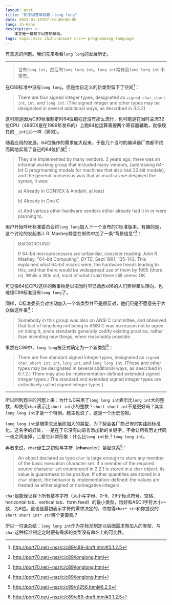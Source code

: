 ```yaml
---
layout: post
title: "知乎回答草稿箱：long long"
date: 2022-01-15T07:58:46+08:00
lang: zh-Hans
description: >-
    本文是一篇知乎回答的草稿。
tags: topic:misc zhihu-answer c/c++ programming-language
---
```


有意思的问题。我们先来看看`long long`的发展历史。

------

> 世有`long int`，然后有`long long int`。`long int`常有而`long long int` 不常有。

在C89标准中没有`long long`，但是给自定义的新类型留下了空间[^1]：

> There are four signed integer types, designated as `signed char`, `short int`, `int`, and `long int`. (The signed integer and other types may be designated in several additional ways, as described in 3.5.2)

这可能是因为C89标准制定时64位编程还没有那么流行，也可能是在当时主流32位CPU（486DX是在1989年发布的）上跑64位运算需要两个寄存器辅助，就像现在的`__int128`一样（猜的）。

随着应用的发展，64位操作的需求庞大起来，于是几个当时的编译器厂商都不约而同地实现了自己的64位扩展[^2]：

> They are implemented by many vendors.  3 years ago, there was an informal working group that included many vendors, (addressing 64-bit C progrmaming models for machines that also had 32-bit models), and the general consensus was that as much as we despised the syntax, it was:
> 
> a) Already in CONVEX & Amdahl, at least
> 
> b) Already in Gnu C
> 
> c) And various other hardware vendors either already had it in or were planning to.

用户开始呼吁标准委员会将`long long`加入下一个发布的C标准版本。有趣的是，这个讨论的发起者J. R. Mashey特意在邮件中加了一条“背景信息”[^2]：

> BACKGROUND
> 
> If 64-bit microprocessors are unfamiliar, consider reading: John R. Mashey, "64-bit Computing", *BYTE*, Sept 1991, 135-142. This explained what 64-bit micros were, the hardware trends leading to this, and that there would be widespread use of them by 1995 (there is). While a little old, most of what I said there still seems OK.

可见像64位CPU这样的新事物足以把当时早已熟悉x86的人们弄得晕头转向，也难怪C89标准没有`long long`了。

同样，C标准委员会对主动加入一个新类型并不是很反对，他们只是不愿意先于大众做这件事[^2]：

> Somebody in this group was also on ANSI C committee, and observed that fact of long long not being in ANSI C was no reason not to agree on doing it, since standards generally codify existing practice, rather than inventing new things, when reasonably possible.

果然在C99中，`long long`被正式确定为一个新类型[^3]：

> There are five standard signed integer types, designated as `signed char`, `short int`, `int`, `long int`, and `long long int`. (These and other types may be designated in several additional ways, as described in 6.7.2.) There may also be implementation-defined extended signed integer types.) The standard and extended signed integer types are collectively called signed integer types.)

------

所以回到题主的问题上来：为什么C采用了`long long int`表示比`long int`大的整数，却使用`char`表示比`short int`小的整数？`short short int`不是更好吗？其实`long long int`才是一个特例。题主也说了，这是一个历史包袱。

`long long int`是随需求发展而加入的类型，为了契合各厂商*已有的*实践而标准化。这名字的好处，一是在于它没有向语言添加新的关键字，不会让所有历史代码一夜之间废掉，二是它非常形象：什么比`long int`长？`long long int`。

再者来说，`char`诞生之初就与字符（**char**acter）紧密联系[^1]：

> An object declared as type `char` is large enough to store any member of the basic execution character set. If a member of the required source character set enumerated in 2.2.1 is stored in a `char` object, its value is guaranteed to be positive. If other quantities are stored in a `char` object, the behavior is implementation-defined: the values are treated as either signed or nonnegative integers. 

`char`是能保证存下所有基本字符（大小写字母、0-9、29个标点符号、空格、horizontal tab、vertical tab、form feed）的最小类型，恰好和ASCII字符大小一致，为8位。这也是最初表示字符的需求决定的，你觉得`char* str`和你提议的`short short int* str`哪个更直观？

所以一句话总结：`long long int`作为在标准制定以后因需求而加入的类型，与`char`这种标准制定之时便有需求的类型没有命名上的可比性。

[^1]: http://port70.net/~nsz/c/c89/c89-draft.html#3.1.2.5

[^2]: http://port70.net/~nsz/c/c89/longlong.html

[^3]: http://port70.net/~nsz/c/c99/n1256.html#6.2.5
